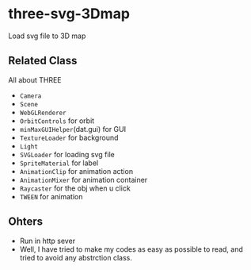 # three-svg-3Dmap
Load svg file to 3D map

## Related Class
All about THREE  
- `Camera` 
- `Scene`
- `WebGLRenderer`
- `OrbitControls` for orbit
- `minMaxGUIHelper`(dat.gui) for GUI
- `TextureLoader` for background
- `Light` 
- `SVGLoader` for loading svg file
- `SpriteMaterial` for label
- `AnimationClip` for animation action
- `AnimationMixer` for animation container
- `Raycaster` for the obj when u click
- `TWEEN` for animation

## Ohters
- Run in http sever
- Well, I have tried to make  my codes as easy as possible to read, and tried to avoid any abstrction class.
